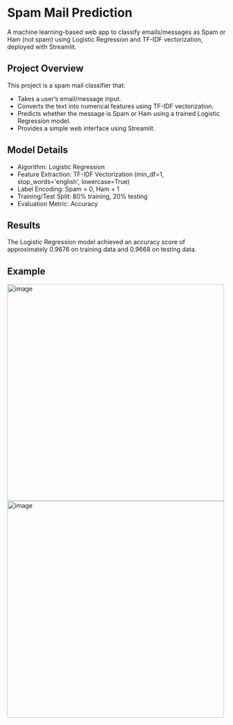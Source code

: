# Spam Mail Prediction
A machine learning-based web app to classify emails/messages as Spam or Ham (not spam) using Logistic Regression and TF-IDF vectorization, deployed with Streamlit.

## Project Overview
This project is a spam mail classifier that:
 - Takes a user’s email/message input.
 - Converts the text into numerical features using TF-IDF vectorization.
 - Predicts whether the message is Spam or Ham using a trained Logistic Regression model.
 - Provides a simple web interface using Streamlit.

## Model Details
 - Algorithm: Logistic Regression
 - Feature Extraction: TF-IDF Vectorization (min_df=1, stop_words='english', lowercase=True)
 - Label Encoding: Spam = 0, Ham = 1
 - Training/Test Split: 80% training, 20% testing
 - Evaluation Metric: Accuracy

## Results
The Logistic Regression model achieved an accuracy score of approximately 0.9676 on training data and 0.9668 on testing data.

## Example
<img width="500" height="500" alt="image" src="https://github.com/user-attachments/assets/7bcf0f82-5b3b-47d1-a449-8b400bef5ecb" />
<img width="500" height="500" alt="image" src="https://github.com/user-attachments/assets/7bcf0f82-5b3b-47d1-a449-8b400bef5ecb" />
